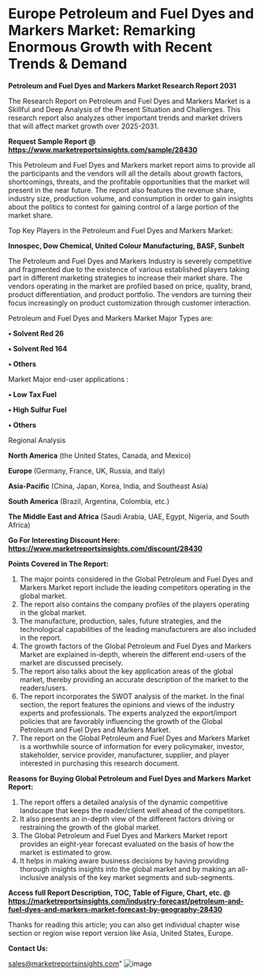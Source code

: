 # Europe Petroleum and Fuel Dyes and Markers Market: Remarking Enormous Growth with Recent Trends & Demand

<strong>Petroleum and Fuel Dyes and Markers Market Research Report 2031</strong>

The Research Report on Petroleum and Fuel Dyes and Markers Market is a Skillful and Deep Analysis of the Present Situation and Challenges. This research report also analyzes other important trends and market drivers that will affect market growth over 2025-2031.

<strong>Request Sample Report @ <a href=https://www.marketreportsinsights.com/sample/28430>https://www.marketreportsinsights.com/sample/28430</a></strong>

This Petroleum and Fuel Dyes and Markers market report aims to provide all the participants and the vendors will all the details about growth factors, shortcomings, threats, and the profitable opportunities that the market will present in the near future. The report also features the revenue share, industry size, production volume, and consumption in order to gain insights about the politics to contest for gaining control of a large portion of the market share.

Top Key Players in the Petroleum and Fuel Dyes and Markers Market:

<strong>Innospec, Dow Chemical, United Colour Manufacturing, BASF, Sunbelt</strong>

The Petroleum and Fuel Dyes and Markers Industry is severely competitive and fragmented due to the existence of various established players taking part in different marketing strategies to increase their market share. The vendors operating in the market are profiled based on price, quality, brand, product differentiation, and product portfolio. The vendors are turning their focus increasingly on product customization through customer interaction.

Petroleum and Fuel Dyes and Markers Market Major Types are:

<strong>• Solvent Red 26

• Solvent Red 164

• Others</strong>

Market Major end-user applications :

<strong>• Low Tax Fuel

• High Sulfur Fuel

• Others</strong>

Regional Analysis

</u><strong><b>North America</b></strong> (the United States, Canada, and Mexico)

<strong><b>Europe </b></strong>(Germany, France, UK, Russia, and Italy)

<strong><b>Asia-Pacific</b></strong> (China, Japan, Korea, India, and Southeast Asia)

<strong><b>South America</b></strong> (Brazil, Argentina, Colombia, etc.)

<strong><b>The Middle East and Africa</b></strong> (Saudi Arabia, UAE, Egypt, Nigeria, and South Africa)

<strong>Go For Interesting Discount Here: <a href=https://www.marketreportsinsights.com/discount/28430>https://www.marketreportsinsights.com/discount/28430</a></strong>

<strong>Points Covered in The Report:</strong>
<ol>
  <li>The major points considered in the Global Petroleum and Fuel Dyes and Markers Market report include the leading competitors operating in the global market.</li>
  <li>The report also contains the company profiles of the players operating in the global market.</li>
  <li>The manufacture, production, sales, future strategies, and the technological capabilities of the leading manufacturers are also included in the report.</li>
  <li>The growth factors of the Global Petroleum and Fuel Dyes and Markers Market are explained in-depth, wherein the different end-users of the market are discussed precisely.</li>
  <li>The report also talks about the key application areas of the global market, thereby providing an accurate description of the market to the readers/users.</li>
  <li>The report incorporates the SWOT analysis of the market. In the final section, the report features the opinions and views of the industry experts and professionals. The experts analyzed the export/import policies that are favorably influencing the growth of the Global Petroleum and Fuel Dyes and Markers Market.</li>
  <li>The report on the Global Petroleum and Fuel Dyes and Markers Market is a worthwhile source of information for every policymaker, investor, stakeholder, service provider, manufacturer, supplier, and player interested in purchasing this research document.</li>
</ol>
<strong>Reasons for Buying Global Petroleum and Fuel Dyes and Markers Market Report:</strong>

<ol>
  <li>The report offers a detailed analysis of the dynamic competitive landscape that keeps the reader/client well ahead of the competitors.</li>
  <li>It also presents an in-depth view of the different factors driving or restraining the growth of the global market.</li>
  <li>The Global Petroleum and Fuel Dyes and Markers Market report provides an eight-year forecast evaluated on the basis of how the market is estimated to grow.</li>
  <li>It helps in making aware business decisions by having providing thorough insights insights into the global market and by making an all-inclusive analysis of the key market segments and sub-segments.</li>
</ol>
<strong>Access full Report Description, TOC, Table of Figure, Chart, etc. @ <a href=https://marketreportsinsights.com/industry-forecast/petroleum-and-fuel-dyes-and-markers-market-forecast-by-geography-28430>https://marketreportsinsights.com/industry-forecast/petroleum-and-fuel-dyes-and-markers-market-forecast-by-geography-28430</a></strong>


Thanks for reading this article; you can also get individual chapter wise section or region wise report version like Asia, United States, Europe.

<strong>Contact Us:</strong>

sales@marketreportsinsights.com"
![image](https://github.com/user-attachments/assets/f8ade9cd-c1ca-4170-853f-2821d87f2cdf)

